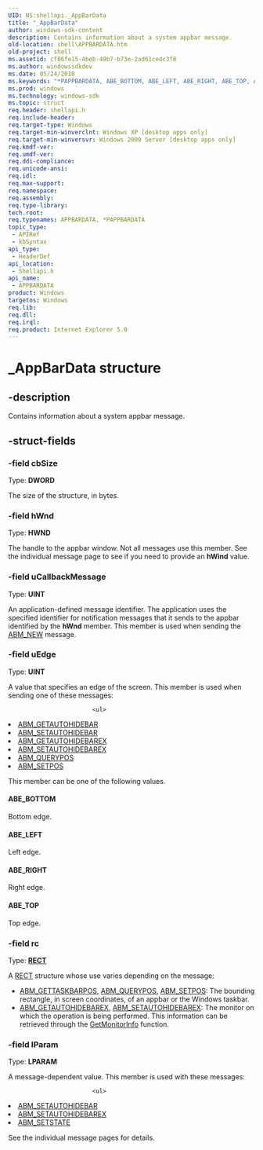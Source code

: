 ```yaml
---
UID: NS:shellapi._AppBarData
title: "_AppBarData"
author: windows-sdk-content
description: Contains information about a system appbar message.
old-location: shell\APPBARDATA.htm
old-project: shell
ms.assetid: cf86fe15-4beb-49b7-b73e-2ad61cedc3f8
ms.author: windowssdkdev
ms.date: 05/24/2018
ms.keywords: "*PAPPBARDATA, ABE_BOTTOM, ABE_LEFT, ABE_RIGHT, ABE_TOP, APPBARDATA, APPBARDATA structure [Windows Shell], PAPPBARDATA, PAPPBARDATA structure pointer [Windows Shell], _AppBarData, _win32_APPBARDATA, shell.APPBARDATA, shellapi/APPBARDATA, shellapi/PAPPBARDATA"
ms.prod: windows
ms.technology: windows-sdk
ms.topic: struct
req.header: shellapi.h
req.include-header: 
req.target-type: Windows
req.target-min-winverclnt: Windows XP [desktop apps only]
req.target-min-winversvr: Windows 2000 Server [desktop apps only]
req.kmdf-ver: 
req.umdf-ver: 
req.ddi-compliance: 
req.unicode-ansi: 
req.idl: 
req.max-support: 
req.namespace: 
req.assembly: 
req.type-library: 
tech.root: 
req.typenames: APPBARDATA, *PAPPBARDATA
topic_type:
 - APIRef
 - kbSyntax
api_type:
 - HeaderDef
api_location:
 - Shellapi.h
api_name:
 - APPBARDATA
product: Windows
targetos: Windows
req.lib: 
req.dll: 
req.irql: 
req.product: Internet Explorer 5.0
---
```


# _AppBarData structure


## -description


Contains information about a system appbar message.


## -struct-fields




### -field cbSize

Type: <b>DWORD</b>

The size of the structure, in bytes.


### -field hWnd

Type: <b>HWND</b>

The handle to the appbar window. Not all messages use this member. See the individual message page to see if you need to provide an <b>hWind</b> value.


### -field uCallbackMessage

Type: <b>UINT</b>

An application-defined message identifier. The application uses the specified identifier for notification messages that it sends to the appbar identified by the <b>hWnd</b> member. This member is used when sending the <a href="https://msdn.microsoft.com/1da9db13-6fdc-44b3-9985-de32d572675a">ABM_NEW</a> message.


### -field uEdge

Type: <b>UINT</b>

A value that specifies an edge of the screen. This member is used when sending one of these messages:
                        
                            <ul>
<li>
<a href="https://msdn.microsoft.com/545dd1d9-8cbb-4ff3-b871-4908ecac56db">ABM_GETAUTOHIDEBAR</a>
</li>
<li>
<a href="https://msdn.microsoft.com/0cbd6c9c-e83f-41f8-91ed-81afaa24f524">ABM_SETAUTOHIDEBAR</a>
</li>
<li>
<a href="https://msdn.microsoft.com/538EA230-06DF-4441-A6AA-9DD613521BE1">ABM_GETAUTOHIDEBAREX</a>
</li>
<li>
<a href="https://msdn.microsoft.com/C437727C-3FF6-4598-9D81-A39FCC2EF1C4">ABM_SETAUTOHIDEBAREX</a>
</li>
<li>
<a href="https://msdn.microsoft.com/061a30fb-a68a-464e-ad8c-0bda672b57d9">ABM_QUERYPOS</a>
</li>
<li>
<a href="https://msdn.microsoft.com/b3c56278-b9a2-4e08-bf98-7b3e4c8bd082">ABM_SETPOS</a>
</li>
</ul>


This member can be one of the following values.



#### ABE_BOTTOM

Bottom edge.



#### ABE_LEFT

Left edge.



#### ABE_RIGHT

Right edge.



#### ABE_TOP

Top edge.


### -field rc

Type: <b><a href="https://msdn.microsoft.com/library/windows/hardware/ff569234">RECT</a></b>

A <a href="https://msdn.microsoft.com/library/windows/hardware/ff569234">RECT</a> structure whose use varies depending on the message:
                    
                        

<ul>
<li>
<a href="https://msdn.microsoft.com/8072bb2d-05e6-4baa-a7f4-1377b94fdd45">ABM_GETTASKBARPOS</a>, <a href="https://msdn.microsoft.com/061a30fb-a68a-464e-ad8c-0bda672b57d9">ABM_QUERYPOS</a>, <a href="https://msdn.microsoft.com/b3c56278-b9a2-4e08-bf98-7b3e4c8bd082">ABM_SETPOS</a>: The bounding rectangle, in screen coordinates, of an appbar or the Windows taskbar.</li>
<li>
<a href="https://msdn.microsoft.com/538EA230-06DF-4441-A6AA-9DD613521BE1">ABM_GETAUTOHIDEBAREX</a>, <a href="https://msdn.microsoft.com/C437727C-3FF6-4598-9D81-A39FCC2EF1C4">ABM_SETAUTOHIDEBAREX</a>: The monitor on which the operation is being performed. This information can be retrieved through the <a href="https://msdn.microsoft.com/025a89c2-4bbd-4c8b-8367-3735fb5b872a">GetMonitorInfo</a> function.</li>
</ul>

### -field lParam

Type: <b>LPARAM</b>

A message-dependent value. This member is used with these messages:
                        
                            <ul>
<li>
<a href="https://msdn.microsoft.com/0cbd6c9c-e83f-41f8-91ed-81afaa24f524">ABM_SETAUTOHIDEBAR</a>
</li>
<li>
<a href="https://msdn.microsoft.com/C437727C-3FF6-4598-9D81-A39FCC2EF1C4">ABM_SETAUTOHIDEBAREX</a>
</li>
<li>
<a href="https://msdn.microsoft.com/a60e156d-19ef-49b9-83fc-138d1a2169f2">ABM_SETSTATE</a>
</li>
</ul>


See the individual message pages for details.

